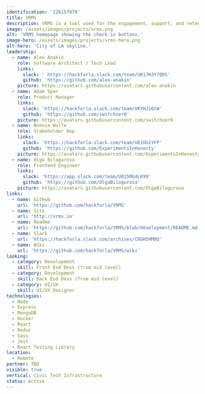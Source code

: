 ```yaml
---
identification: '226157870'
title: VRMS
description: VRMS is a tool used for the engagement, support, and retention of a network of volunteers.
image: /assets/images/projects/vrms.png
alt: 'VRMS homepage showing the check-in buttons.'
image-hero: /assets/images/projects/vrms-hero.png
alt-hero: 'City of LA skyline.'
leadership:
  - name: Alex Anakin
    role: Software Architect / Tech Lead
    links:
      slack: ' https://hackforla.slack.com/team/U017H3Y7QDS'
      github: 'https://github.com/alex-anakin'
    picture: https://avatars.githubusercontent.com/alex-anakin
  - name: Adam Spar
    role: Product Manager
    links:
      slack: 'https://hackforla.slack.com/team/UKYHJ16CW'
      github: 'https://github.com/switchzer0'
    picture: https://avatars.githubusercontent.com/switchzer0
  - name: Bonnie Wolfe
    role: Stakeholder Rep
    links:
      slack: 'https://hackforla.slack.com/team/UE1UG1YFP'
      github: 'https://github.com/ExperimentsInHonesty'
    picture: https://avatars.githubusercontent.com/ExperimentsInHonesty
  - name: Olga Bilogurova
    role: Frontend Engineer
    links:
      slack: 'https://app.slack.com/team/U015MG4LK99'
      github: 'https://github.com/OlgaBilogurova'
    picture: https://avatars.githubusercontent.com/OlgaBilogurova
links:
  - name: GitHub
    url: 'https://github.com/hackforla/VRMS'
  - name: Site
    url: 'http://vrms.io'
  - name: Readme
    url: 'https://github.com/hackforla/VRMS/blob/development/README.md'
  - name: Slack
    url: 'https://hackforla.slack.com/archives/CRGH5HM0Q'
  - name: Wiki
    url: 'https://github.com/hackforla/VRMS/wiki'
looking:
  - category: Development
    skill: Front End Devs (from mid level)
  - category: Development
    skill: Back End Devs (from mid level)
  - category: UI/UX
    skill: UI/UX Designer
technologies:
  - Node
  - Express
  - MongoDB
  - Docker
  - React
  - Redux
  - Sass
  - Jest
  - React Testing Library
location:
  - Remote
partner: TBD
visible: true
vertical: Civic Tech Infrastructure
status: Active
---
```

